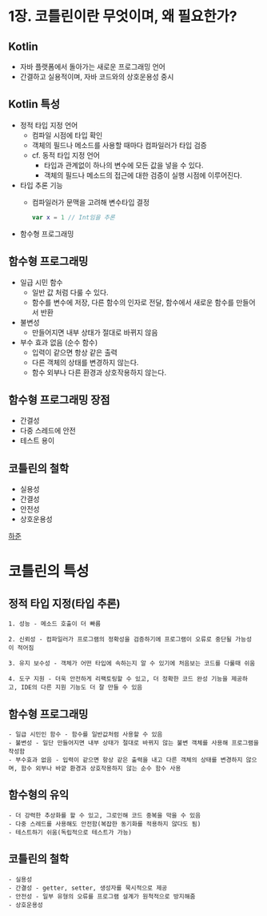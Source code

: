 # 1장. 코틀린이란 무엇이며, 왜 필요한가? 

## Kotlin
- 자바 플랫폼에서 돌아가는 새로운 프로그래밍 언어
- 간결하고 실용적이며, 자바 코드와의 상호운용성 중시 

## Kotlin 특성
- 정적 타입 지정 언어
  - 컴파일 시점에 타입 확인
  - 객체의 필드나 메소드를 사용할 때마다 컴파일러가 타입 검증   
  - cf. 동적 타입 지정 언어
    - 타입과 관계없이 하나의 변수에 모든 값을 넣을 수 있다.
    - 객체의 필드나 메소드의 접근에 대한 검증이 실행 시점에 이루어진다.
- 타입 추론 기능  
  - 컴파일러가 문맥을 고려해 변수타입 결정     

    ```kotlin
    var x = 1 // Int임을 추론
    ```
- 함수형 프로그래밍
 

## 함수형 프로그래밍 
- 일급 시민 함수 
  - 일반 값 처럼 다룰 수 있다.
  - 함수를 변수에 저장, 다른 함수의 인자로 전달, 함수에서 새로운 함수를 만들어서 반환
- 불변성
  - 만들어지면 내부 상태가 절대로 바뀌지 않음
- 부수 효과 없음 (순수 함수)
  - 입력이 같으면 항상 같은 출력
  - 다른 객체의 상태를 변경하지 않는다.
  - 함수 외부나 다른 환경과 상호작용하지 않는다.

## 함수형 프로그래밍 장점
- 간결성
- 다중 스레드에 안전
- 테스트 용이


## 코틀린의 철학
- 실용성
- 간결성
- 안전성
- 상호운용성

[하준](https://www.notion.so/1-8d91118055484e96abbb8da96474eec5)
# 코틀린의 특성

## 정적 타입 지정(타입 추론)
    
    1. 성능 - 메소드 호출이 더 빠름
    
    2. 신뢰성 - 컴파일러가 프로그램의 정확성을 검증하기에 프로그램이 오류로 중단될 가능성이 적어짐
    
    3. 유지 보수성 - 객체가 어떤 타입에 속하는지 알 수 있기에 처음보는 코드를 다룰때 쉬움
    
    4. 도구 지원 - 더욱 안전하게 리팩토링할 수 있고, 더 정확한 코드 완성 기능을 제공하고, IDE의 다른 지원 기능도 더 잘 만들 수 있음
    

## 함수형 프로그래밍
    - 일급 시민인 함수 - 함수를 일반값처럼 사용할 수 있음
    - 불변성 - 일단 만들어지면 내부 상태가 절대로 바뀌지 않는 불변 객체를 사용해 프로그램을 작성함
    - 부수효과 없음 - 입력이 같으면 항상 같은 출력을 내고 다른 객체의 상태를 변경하지 않으며, 함수 외부나 바깥 환경과 상호작용하지 않는 순수 함수 사용
## 함수형의 유익
    - 더 강력한 추상화를 할 수 있고, 그로인해 코드 중복을 막을 수 있음
    - 다중 스레드를 사용해도 안전함(복잡한 동기화를 적용하지 않다도 됨)
    - 테스트하기 쉬움(독립적으로 테스트가 가능)
    
## 코틀린의 철학
    - 실용성
    - 간결성 - getter, setter, 생성자를 묵시적으로 제공
    - 안전성 - 일부 유형의 오류를 프로그램 설계가 원척적으로 방지해줌
    - 상호운용성
